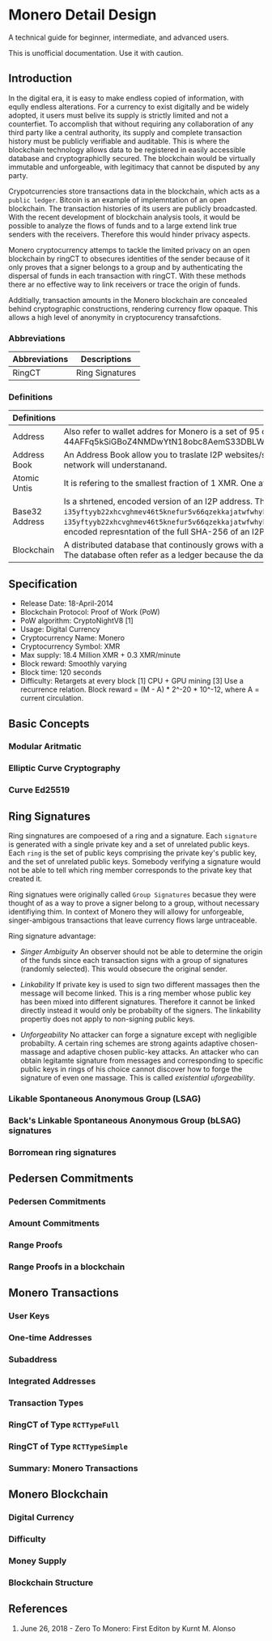 # Monero Detail Design
A technical guide for beginner, intermediate, and advanced users.

This is unofficial documentation. Use it with caution.

## Introduction
In the digital era, it is easy to make endless copied of information, with eqully endless alterations. For a currency to exist digitally and be widely adopted, it users must belive its supply is strictly limited and not a counterfiet. To accomplish that without requiring any collaboration of any third party like a central authority, its supply and complete transaction history must be publicly verifiable and auditable. This is where the blockchain technology allows data to be registered in easily accessible database and cryptographiclly secured. The blockchain would be virtually immutable and unforgeable, with legitimacy that cannot be disputed by any party. 

Crypotcurrencies store transactions data in the blockchain, which acts as a `public ledger`. Bitcoin is an example of implemntation of an open blockchain. The transaction histories of its users are publicly broadcasted. With the recent development of blockchain analysis tools, it would be possible to analyze the flows of funds and to a large extend link true senders with the receivers. Therefore this would hinder privacy aspects. 

Monero cryptocurrency attemps to tackle the limited privacy on an open blockchain by ringCT to obsecures identities of the sender because of it only proves that a signer belongs to a group and by authenticating the dispersal of funds in each transaction with ringCT. With these methods there ar no effective way to link receivers or trace the origin of funds. 

Additially, transaction amounts in the Monero blockchain are concealed behind cryptographic constructions, rendering currency flow opaque. This allows a high level of anonymity in cryptocurency transafctions. 

### Abbreviations
| Abbreviations | Descriptions                                           |
| ------------- | ------------------------------------------------------ |
|RingCT         | Ring Signatures

### Definitions
| Definitions    | Descriptions                                           |
| -------------- | ------------------------------------------------------ |
|Address         | Also refer to wallet addres for Monero is a set of 95 characters starting with a '4'. For instance 44AFFq5kSiGBoZ4NMDwYtN18obc8AemS33DBLWs3H7otXft3XjrpDtQGv7SqSsaBYBb98uNbr2VBBEt7f2wfn3RVGQBEP3A.|
|Address Book    | An Address Book allow you to traslate I2P websites/services that use the `.i2p`top-level domain into an address that I2P network will understanand. |
|Atomic Untis    | It is refering to the smallest fraction of 1 XMR. One atomic unit is currently 1e-12 (0.000000000001 XMR, or one piconero). |
|Base32 Address  | Is a shrtened, encoded version of an I2P address. The Base32 address is the first part in `.b32.i2` hostname. Example: `i35yftyyb22xhcvghmev46t5knefur5v66qzekkajatwfwhyklvq.b32.i2p` Where `i35yftyyb22xhcvghmev46t5knefur5v66qzekkajatwfwhyklvq` is the Base32 address. A Base32 address is a 52 character Base32 encoded represntation of the full SHA-256 of an I2P Base64 address.  |
|Blockchain      | A distributed database that continously grows with a record of all transaction that have occured with given cryptocurrency. The database often refer as a ledger because the dat contains a larg list of transactions that have taken place. |


## Specification
* Release Date: 18-April-2014
* Blockchain Protocol: Proof of Work (PoW)
* PoW algorithm: CryptoNightV8 [1]
* Usage: Digital Currency
* Cryptocurrency Name: Monero
* Cryptocurrency Symbol: XMR
* Max supply: 18.4 Million XMR + 0.3 XMR/minute 
* Block reward: Smoothly varying
* Block time: 120 seconds
* Difficulty: Retargets at every block 
[1] CPU + GPU mining
[3] Use a recurrence relation. Block reward = (M - A) * 2^-20 * 10^-12, where A = current circulation. 

## Basic Concepts
### Modular Aritmatic
### Elliptic Curve Cryptography
### Curve Ed25519
## Ring Signatures
Ring singnatures are compoesed of a ring and a signature. Each `signature` is generated with a single private key and a set of unrelated public keys. Each `ring` is the set of public keys comprising the private key's public key, and the set of unrelated public keys. Somebody verifying a signature would not be able to tell which ring member corresponds to the private key that created it. 

Ring signatues were originally called `Group Signatures` becasue they were thought of as a way to prove a signer belong to a group, without necessary identifiying thim. In context of Monero they will allowy for unforgeable, singer-ambigous transactions that leave currency flows large untraceable.

Ring signature advantage:
* *Singer Ambiguity* An observer should not be able to determine the origin of the funds since each transaction signs with a group of signatures (randomly selected). This would obsecure the original sender.

* *Linkability* If private key is used to sign two different massages then the message will become linked. This is a ring member whose public key has been mixed into different signatures. Therefore it cannot be linked directly instead it would only be probabilty of the signers. The linkability propertiy does not apply to non-signing public keys.

* *Unforgeability* No attacker can forge a signature except with negligible probabilty. A certain ring schemes are strong againts adaptive chosen-massage and adaptive chosen public-key attacks. An attacker who can obtain legitamte signature from messages and corresponding to specific public keys in rings of his choice cannot discover how to forge the signature of even one massage. This is called *existential uforgeability*. 

### Likable Spontaneous Anonymous Group (LSAG)
### Back's Linkable Spontaneous Anonymous Group (bLSAG) signatures
### Borromean ring signatures
## Pedersen Commitments
### Pedersen Commitments
### Amount Commitments
### Range Proofs
### Range Proofs in a blockchain
## Monero Transactions
### User Keys
### One-time Addresses
### Subaddress
### Integrated Addresses
### Transaction Types
### RingCT of Type ```RCTTypeFull```
### RingCT of Type ```RCTTypeSimple```
### Summary: Monero Transactions
## Monero Blockchain
### Digital Currency
### Difficulty
### Money Supply
### Blockchain Structure

## References
1. June 26, 2018 - Zero To Monero: First Editon by Kurnt M. Alonso

